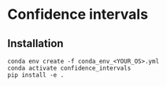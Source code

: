 # Confidence intervals

## Installation

```
conda env create -f conda_env_<YOUR_OS>.yml
conda activate confidence_intervals
pip install -e .
```